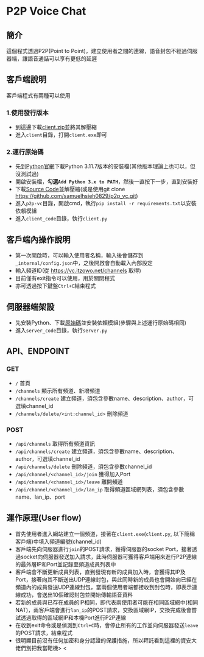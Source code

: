 # P2P Voice Chat
## 簡介
這個程式透過P2P(Point to Point)，建立使用者之間的連線，語音封包不經過伺服器端，讓語音通話可以享有更低的延遲
## 客戶端說明
客戶端程式有兩種可以使用
### 1.使用發行版本
- 到這邊下載[client.zip](https://github.com/samuelhsieh0829/p2p_vc/releases/download/0.2/client_0.2.zip)並將其解壓縮
- 進入`client`目錄，打開`client.exe`即可
### 2.運行原始碼
- 先到[Python官網](https://www.python.org/downloads/)下載Python 3.11.7版本的安裝檔(其他版本理論上也可以，但沒測試過)
- 開啟安裝檔，**勾選`Add Python 3.x to PATH`**，然後一直按下一步，直到安裝好
- 下載[Source Code](https://github.com/samuelhsieh0829/p2p_vc/archive/refs/tags/0.1.zip)並解壓縮(或是使用git clone https://github.com/samuelhsieh0829/p2p_vc.git)
- 進入`p2p-vc`目錄，開啟cmd，執行`pip install -r requirements.txt`以安裝依賴模組
- 進入`client_code`目錄，執行`client.py`

## 客戶端內操作說明
- 第一次開啟時，可以輸入使用者名稱，輸入後會儲存到`_internal/config.json`中，之後開啟會自動載入內部設定
- 輸入頻道ID(從 https://vc.itzowo.net/channels 取得)
- 目前僅有exit指令可以使用，用於關閉程式
- 亦可透過按下鍵盤`Ctrl+C`結束程式

## 伺服器端架設
- 先安裝Python、下載[原始碼](https://github.com/samuelhsieh0829/p2p_vc/archive/refs/tags/0.1.zip)並安裝依賴模組(步驟與上述運行原始碼相同)
- 進入`server_code`目錄，執行`server.py`

## API、ENDPOINT
### GET
- `/` 首頁
- `/channels` 顯示所有頻道、新增頻道
- `/channels/create` 建立頻道，須包含參數name、description、author，可選填channel_id
- `/channels/delete/<int:channel_id>` 刪除頻道

### POST
- `/api/channels` 取得所有頻道資訊
- `/api/channels/create` 建立頻道，須包含參數name、description、author，可選填channel_id
- `/api/channels/delete` 刪除頻道，須包含參數channel_id
- `/api/channel/<channel_id>/join` 獲得加入Port
- `/api/channel/<channel_id>/leave` 離開頻道
- `/api/channel/<channel_id>/lan_ip` 取得頻道區域網列表，須包含參數name、lan_ip、port

## 運作原理(User flow)
- 首先使用者進入網站建立一個頻道，接著在`client.exe`(`client.py`, 以下簡稱客戶端)中填入頻道編號(channel_id)
- 客戶端先向伺服器進行`join`的POST請求，獲得伺服器的socket Port，接著透過socket向伺服器發送加入請求，此時伺服器可獲得客戶端用來進行P2P連線的最外層IP和Port並記錄至頻道成員列表中
- 客戶端會不斷更新成員列表，直到發現有新的成員加入時，會獲得其IP及Port，接著向其不斷送出UDP連線封包，與此同時新的成員也會開始向已經在頻道內的成員發送UDP連線封包，當兩個使用者端都接收到封包時，即表示連線成功，會送出10個確認封包並開始傳輸語音資料
- 若新的成員與已存在成員的IP相同，即代表兩使用者可能在相同區域網中(相同NAT)，兩客戶端會進行`lan_ip`的POST請求，交換區域網IP，交換完成後會嘗試透過取得的區域網IP和本機Port進行P2P連線
- 在收到exit命令或是偵測到`Ctrl+C`時，會停止所有的工作並向伺服器發送`leave`的POST請求，結束程式
- 很明顯目前沒有任何加密和身分認證的保護措施，所以拜託看到這裡的資安大佬們別把我當靶機> <
